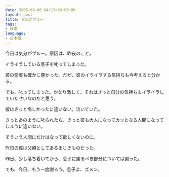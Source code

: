 ```yaml
---
date: 2005-08-08 04:13:18+00:00
layout: post
title: 気分がブルー
tags:
- 日常
language:
- 日本語
---
```


今日は気分がブルー。原因は、昨夜のこと。

イライラしている息子を叱ってしまった。

彼の態度も確かに悪かった。だが、彼のイライラする気持ちも今考えると分かる。

でも、叱ってしまった。かなり激しく。それはきっと自分の気持ちもイライラしていたせいなのだと思う。

彼はきっと悔しかったに違いない。泣いていた。

きっとあのように叱られたら、きっと彼も大人になってカッとなる人間になってしまうに違いない。

そういう人間にだけはなって欲しくないのに。

昨日の僕は父親としてあるまじきものだった。

昨日、少し落ち着いてから、息子に謝るべき部分については謝った。

でも、今日、もう一度謝ろう。息子よ、ゴメン。
